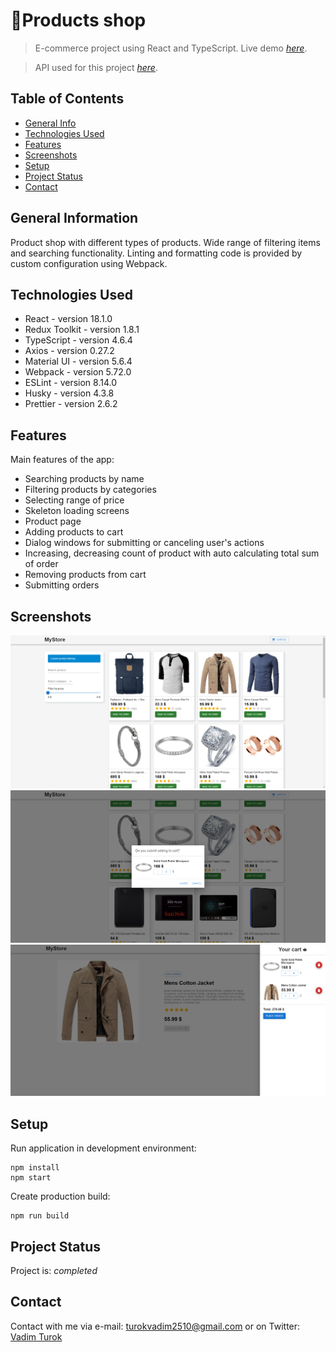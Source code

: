 # 🏪Products shop
> E-commerce project using React and TypeScript.
> Live demo [_here_](https://vadimturok.github.io/products-shop/#/).

> API used for this project [_here_](https://fakestoreapi.com/).

## Table of Contents
* [General Info](#general-information)
* [Technologies Used](#technologies-used)
* [Features](#features)
* [Screenshots](#screenshots)
* [Setup](#setup)
* [Project Status](#project-status)
* [Contact](#contact)
<!-- * [License](#license) -->


## General Information
Product shop with different types of products. Wide range of filtering items and searching functionality.
Linting and formatting code is provided by custom configuration using Webpack.


## Technologies Used
- React - version 18.1.0
- Redux Toolkit - version 1.8.1
- TypeScript - version 4.6.4
- Axios - version 0.27.2
- Material UI - version 5.6.4
- Webpack - version 5.72.0
- ESLint - version 8.14.0
- Husky - version 4.3.8
- Prettier - version 2.6.2


## Features
Main features of the app:
- Searching products by name
- Filtering products by categories
- Selecting range of price
- Skeleton loading screens
- Product page
- Adding products to cart
- Dialog windows for submitting or canceling user's actions
- Increasing, decreasing count of product with auto calculating total sum of order
- Removing products from cart
- Submitting orders


## Screenshots
<img src="./demo/demo_1.png" width="800" title="hover text">
<img src="./demo/demo_2.png" width="800" title="hover text">
<img src="./demo/demo_3.png" width="800" title="hover text">


## Setup
Run application in development environment:
```
npm install
npm start
```
Create production build:
```
npm run build
```


## Project Status
Project is: _completed_


## Contact
Contact with me via e-mail: turokvadim2510@gmail.com or on Twitter: [Vadim Turok](https://twitter.com/stefanio228)
